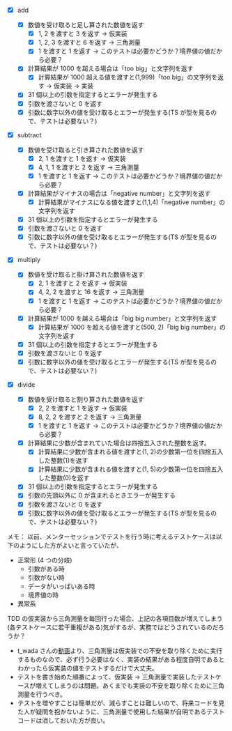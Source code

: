 - [x] add

  - [x] 数値を受け取ると足し算された数値を返す
    - [x] 1, 2 を渡すと 3 を返す -> 仮実装
    - [x] 1, 2, 3 を渡すと 6 を返す -> 三角測量
    - [x] 1 を渡すと 1 を返す -> このテストは必要かどうか？境界値の値だから必要？
  - [x] 計算結果が 1000 を超える場合は「too big」と文字列を返す
    - [x] 計算結果が 1000 超える値を渡すと(1,999)「too big」の文字列を返す -> 仮実装 -> 実装
  - [x] 31 個以上の引数を指定するとエラーが発生する
  - [x] 引数を渡さないと 0 を返す
  - [x] 引数に数字以外の値を受け取るとエラーが発生する(TS が型を見るので、テストは必要ない？)

- [x] subtract

  - [x] 数値を受け取ると引き算された数値を返す
    - [x] 2, 1 を渡すと 1 を返す -> 仮実装
    - [x] 4, 1, 1 を渡すと 2 を返す -> 三角測量
    - [x] 1 を渡すと 1 を返す -> このテストは必要かどうか？境界値の値だから必要？
  - [x] 計算結果がマイナスの場合は「negative number」と文字列を返す
    - [x] 計算結果がマイナスになる値を渡すと(1,1,4)「negative number」の文字列を返す
  - [x] 31 個以上の引数を指定するとエラーが発生する
  - [x] 引数を渡さないと 0 を返す
  - [x] 引数に数字以外の値を受け取るとエラーが発生する(TS が型を見るので、テストは必要ない？)

- [x] multiply

  - [x] 数値を受け取ると掛け算された数値を返す
    - [x] 2, 1 を渡すと 2 を返す -> 仮実装
    - [x] 4, 2, 2 を渡すと 16 を返す -> 三角測量
    - [x] 1 を渡すと 1 を返す -> このテストは必要かどうか？境界値の値だから必要？
  - [x] 計算結果が 1000 を越える場合は「big big number」と文字列を返す
    - [x] 計算結果が 1000 を超える値を渡すと(500, 2)「big big number」の文字列を返す
  - [x] 31 個以上の引数を指定するとエラーが発生する
  - [x] 引数を渡さないと 0 を返す
  - [x] 引数に数字以外の値を受け取るとエラーが発生する(TS が型を見るので、テストは必要ない？)

- [x] divide

  - [x] 数値を受け取ると割り算された数値を返す
    - [x] 2, 2 を渡すと 1 を返す -> 仮実装
    - [x] 8, 2, 2 を渡すと 2 を返す -> 三角測量
    - [x] 1 を渡すと 1 を返す -> このテストは必要かどうか？境界値の値だから必要？
  - [x] 計算結果に少数が含まれていた場合は四捨五入された整数を返す。
    - [x] 計算結果に少数が含まれる値を渡すと(1, 2)の少数第一位を四捨五入した整数(1)を返す
    - [x] 計算結果に少数が含まれる値を渡すと(1, 5)の少数第一位を四捨五入した整数(0)を返す
  - [x] 31 個以上の引数を指定するとエラーが発生する
  - [x] 引数の先頭以外に 0 が含まれるときエラーが発生する
  - [x] 引数を渡さないと 0 を返す
  - [x] 引数に数字以外の値を受け取るとエラーが発生する(TS が型を見るので、テストは必要ない？)

メモ：
以前、メンターセッションでテストを行う時に考えるテストケースは以下のようにした方がよいと言っていたが、

- 正常形 (4 つの分岐)
  - 引数がある時
  - 引数がない時
  - データがいっぱいある時
  - 境界値の時
- 異常系

TDD の仮実装から三角測量を毎回行った場合、上記の各項目数が増えてしまう(各テストケースに若干重複がある)気がするが、実務ではどうされているのだろうか？

- t_wada さんの[動画](https://www.youtube.com/watch?v=Q-FJ3XmFlT8)より、三角測量は仮実装での不安を取り除くために実行するものなので、必ず行う必要はなく、実装の結果がある程度自明であるとわかったら仮実装の値をテストするだけで大丈夫。
- テストを書き始めた順番によって、仮実装 -> 三角測量で実装したテストケースが増えてしまうのは問題。あくまでも実装の不安を取り除くために三角測量を行うべき。
- テストを増やすことは簡単だが、減らすことは難しいので、将来コードを見た人が疑問を抱かないように、三角測量で使用した結果が自明であるテストコードは消しておいた方が良い。
